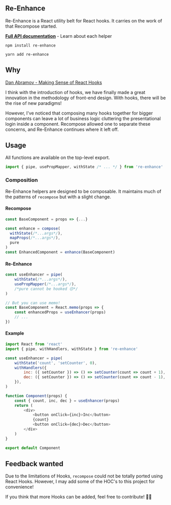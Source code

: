 ## Re-Enhance

Re-Enhance is a React utility belt for React hooks. It carries on the work of that Recompose started.

[**Full API documentation**](docs/API.md) - Learn about each helper

```
npm install re-enhance
```

```
yarn add re-enhance
```

## Why

[Dan Abramov - Making Sense of React Hooks](https://dev.to/dan_abramov/making-sense-of-react-hooks-2eib)

I think with the introduction of hooks, we have finally made a great innovation in the methodology of front-end design. With hooks, there will be the rise of new paradigms!

However, I've noticed that composing many hooks together for bigger components can leave a lot of business logic cluttering the presentational login inside a component. Recompose allowed one to separate these concerns, and Re-Enhance continues where it left off.

## Usage

All functions are available on the top-level export.

```js
import { pipe, usePropMapper, withState /* ... */ } from 're-enhance'
```

### Composition

Re-Enhance helpers are designed to be composable. It maintains much of the patterns of `recompose` but with a slight change.

#### Recompose

```js
const BaseComponent = props => {...}

const enhance = compose(
  withState(/*...args*/),
  mapProps(/*...args*/),
  pure
)
const EnhancedComponent = enhance(BaseComponent)
```

#### Re-Enhance

```js
const useEnhancer = pipe(
    withState(/*...args*/),
    usePropMapper(/*...args*/),
    /*pure cannot be hooked 😔*/
)

// But you can use memo!
const BaseComponent = React.memo(props => {
    const enhancedProps = useEnhancer(props)
    // ...
})
```

#### Example

```js
import React from 'react'
import { pipe, withHandlers, withState } from 're-enhance'

const useEnhancer = pipe(
    withState('count', 'setCounter', 0),
    withHandlers({
        inc: ({ setCounter }) => () => setCounter(count => count + 1),
        dec: ({ setCounter }) => () => setCounter(count => count - 1),
    }),
)

function Component(props) {
    const { count, inc, dec } = useEnhancer(props)
    return (
        <div>
            <button onClick={inc}>Inc</button>
            {count}
            <button onClick={dec}>Dec</button>
        </div>
    )
}

export default Component
```

## Feedback wanted

Due to the limitations of Hooks, `recompose` could not be totally ported using React Hooks. However, I may add some of the HOC's to this project for convenience!

If you think that more Hooks can be added, feel free to contribute! 🎉🎉
